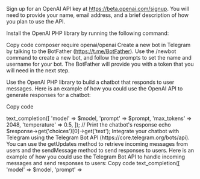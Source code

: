 Sign up for an OpenAI API key at https://beta.openai.com/signup. You will need to provide your name, email address, and a brief description of how you plan to use the API.

Install the OpenAI PHP library by running the following command:

Copy code
composer require openai/openai
Create a new bot in Telegram by talking to the BotFather (https://t.me/BotFather). Use the /newbot command to create a new bot, and follow the prompts to set the name and username for your bot. The BotFather will provide you with a token that you will need in the next step.

Use the OpenAI PHP library to build a chatbot that responds to user messages. Here is an example of how you could use the OpenAI API to generate responses for a chatbot:

Copy code
<?php

// Include the OpenAI PHP library
use OpenAI\Client;

// Set the OpenAI API key
$api_key = "YOUR_API_KEY";

// Create a new OpenAI client
$client = new Client($api_key);

// Set the chatbot's model
$model = "text-davinci-002";

// Set the chatbot's prompt
$prompt = "Hello, how can I help you today?";

// Generate a response from the chatbot
$response = $client->text_completion([
  'model' => $model,
  'prompt' => $prompt,
  'max_tokens' => 2048,
  'temperature' => 0.5,
]);

// Print the chatbot's response
echo $response->get('choices')[0]->get('text');

Integrate your chatbot with Telegram using the Telegram Bot API (https://core.telegram.org/bots/api). You can use the getUpdates method to retrieve incoming messages from users and the sendMessage method to send responses to users. Here is an example of how you could use the Telegram Bot API to handle incoming messages and send responses to users:
Copy code
<?php

// Set the Telegram API token
$api_token = "YOUR_API_TOKEN";

// Set the API endpoint
$api_endpoint = "https://api.telegram.org/bot$api_token/";

// Set the chatbot's model
$model = "text-davinci-002";

// Set the chatbot's prompt
$prompt = "Hello, how can I help you today?";

// Check for incoming messages
$response = file_get_contents($api_endpoint . "getUpdates");
$response = json_decode($response, true);

// Loop through the incoming messages
foreach ($response['result'] as $message) {
  // Get the chat ID and message text
  $chat_id = $message['message']['chat']['id'];
  $text = $message['message']['text'];

  // Use the OpenAI API to generate a response
  $response = $client->text_completion([
    'model' => $model,
    'prompt' =>
